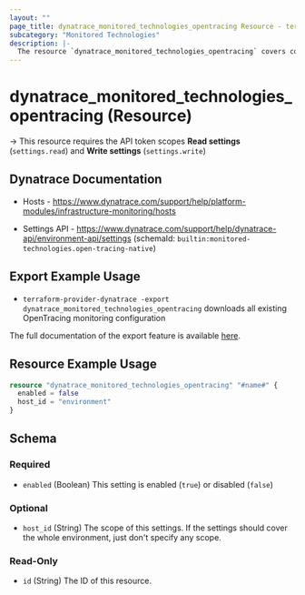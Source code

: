 ```yaml
---
layout: ""
page_title: dynatrace_monitored_technologies_opentracing Resource - terraform-provider-dynatrace"
subcategory: "Monitored Technologies"
description: |-
  The resource `dynatrace_monitored_technologies_opentracing` covers configuration to enable/disable OpenTracing monitoring
---
```


# dynatrace_monitored_technologies_opentracing (Resource)

-> This resource requires the API token scopes **Read settings** (`settings.read`) and **Write settings** (`settings.write`)

## Dynatrace Documentation

- Hosts - https://www.dynatrace.com/support/help/platform-modules/infrastructure-monitoring/hosts

- Settings API - https://www.dynatrace.com/support/help/dynatrace-api/environment-api/settings (schemaId: `builtin:monitored-technologies.open-tracing-native`)

## Export Example Usage

- `terraform-provider-dynatrace -export dynatrace_monitored_technologies_opentracing` downloads all existing OpenTracing monitoring configuration

The full documentation of the export feature is available [here](https://dt-url.net/h203qmc).

## Resource Example Usage

```terraform
resource "dynatrace_monitored_technologies_opentracing" "#name#" {
  enabled = false
  host_id = "environment"
}
```

<!-- schema generated by tfplugindocs -->
## Schema

### Required

- `enabled` (Boolean) This setting is enabled (`true`) or disabled (`false`)

### Optional

- `host_id` (String) The scope of this settings. If the settings should cover the whole environment, just don't specify any scope.

### Read-Only

- `id` (String) The ID of this resource.
 